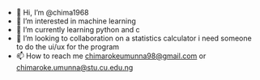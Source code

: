 - 👋 Hi, I’m @chima1968
- 👀 I’m interested in machine learning
- 🌱 I’m currently learning python and c 
- 💞️ I’m looking to collaboration on a statistics calculator i need someone to do the ui/ux for the program
- 📫 How to reach me  chimarokeumunna98@gmail.com  or chimaroke.umunna@stu.cu.edu.ng

<!---
chima1968/chima1968 is a ✨ special ✨ repository because its `README.md` (this file) appears on your GitHub profile.
You can click the Preview link to take a look at your changes.
--->
